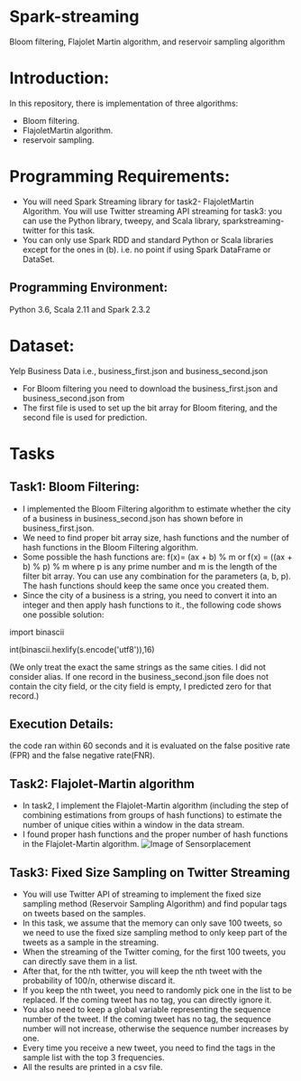 # Spark-streaming
Bloom filtering, Flajolet Martin algorithm, and reservoir sampling algorithm

# **Introduction:**
In this repository, there is implementation of  three algorithms: 
* Bloom filtering.
* FlajoletMartin algorithm. 
* reservoir sampling. 


# **Programming Requirements:**
* You will need Spark Streaming library for task2- FlajoletMartin Algorithm. You will use Twitter streaming API
  streaming for task3: you can use the Python library, tweepy, and Scala library, sparkstreaming-twitter for this task.
* You can only use Spark RDD and standard Python or Scala libraries except for the ones in
  (b). i.e. no point if using Spark DataFrame or DataSet.

## **Programming Environment:**
Python 3.6, Scala 2.11 and Spark 2.3.2

# **Dataset:**
Yelp Business Data i.e., business_first.json and business_second.json
* For Bloom filtering you need to download the business_first.json and business_second.json from
* The first file is used to set up the bit array for Bloom fitering, and the second file is used for prediction.


# Tasks

## **Task1: Bloom Filtering:**
* I implemented the Bloom Filtering algorithm to estimate whether the city of a business in
business_second.json has shown before in business_first.json. 
* We need to find proper bit array size, hash functions and the number of hash functions in the Bloom Filtering algorithm.
* Some possible the hash functions are:
  f(x)= (ax + b) % m or f(x) = ((ax + b) % p) % m
  where p is any prime number and m is the length of the filter bit array. You can use any combination for the parameters (a, b, p). The   hash functions should keep the same once you created them.
* Since the city of a business is a string, you need to convert it into an integer and then apply hash functions to it., the following  code shows one possible solution:

import binascii

int(binascii.hexlify(s.encode('utf8')),16)

(We only treat the exact the same strings as the same cities. I did not consider alias. If one record in the business_second.json file does not contain the city field, or the city field is empty, I predicted zero for that record.) 

## **Execution Details:**
the code ran within 60 seconds and it is evaluated on the false positive rate (FPR) and the false negative rate(FNR). 

## **Task2: Flajolet-Martin algorithm**
* In task2, I implement the Flajolet-Martin algorithm (including the step of combining
estimations from groups of hash functions) to estimate the number of unique cities within a
window in the data stream. 
* I found proper hash functions and the proper number of hash functions in the Flajolet-Martin algorithm.
![Image of Sensorplacement](spark.image)

## **Task3: Fixed Size Sampling on Twitter Streaming**
* You will use Twitter API of streaming to implement the fixed size sampling method (Reservoir
Sampling Algorithm) and find popular tags on tweets based on the samples.
* In this task, we assume that the memory can only save 100 tweets, so we need to use the
fixed size sampling method to only keep part of the tweets as a sample in the streaming.
* When the streaming of the Twitter coming, for the first 100 tweets, you can directly save
them in a list. 
* After that, for the nth twitter, you will keep the nth tweet with the probability
of 100/n, otherwise discard it. 
* If you keep the nth tweet, you need to randomly pick one in the list to be replaced. If the coming tweet has no tag, you can directly ignore it.
* You also need to keep a global variable representing the sequence number of the tweet. If the coming tweet has no tag, the sequence number will not increase, otherwise the sequence number increases by one.
* Every time you receive a new tweet, you need to find the tags in the sample list with the top 3 frequencies. 
* All the results are printed in a csv file.


